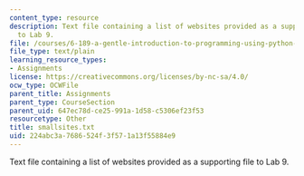 ```yaml
---
content_type: resource
description: Text file containing a list of websites provided as a supporting file
  to Lab 9.
file: /courses/6-189-a-gentle-introduction-to-programming-using-python-january-iap-2008/224abc3a7686524f3f571a13f55884e9_smallsites.txt
file_type: text/plain
learning_resource_types:
- Assignments
license: https://creativecommons.org/licenses/by-nc-sa/4.0/
ocw_type: OCWFile
parent_title: Assignments
parent_type: CourseSection
parent_uid: 647ec78d-ce25-991a-1d58-c5306ef23f53
resourcetype: Other
title: smallsites.txt
uid: 224abc3a-7686-524f-3f57-1a13f55884e9
---
```

Text file containing a list of websites provided as a supporting file to Lab 9.